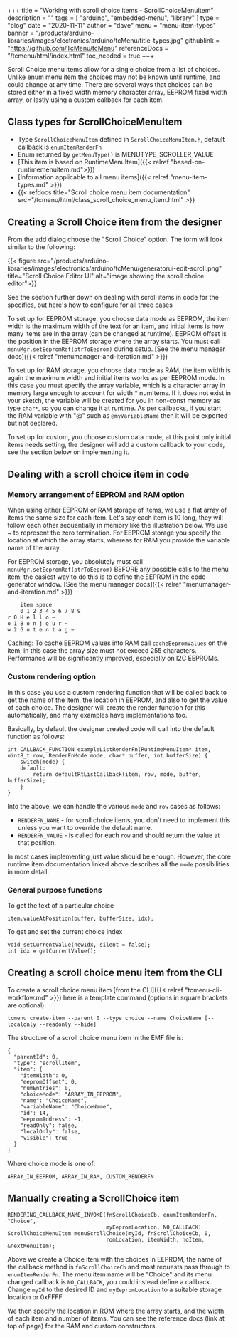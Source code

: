 +++
title = "Working with scroll choice items  - ScrollChoiceMenuItem"
description = ""
tags = [ "arduino", "embedded-menu", "library" ]
type = "blog"
date = "2020-11-11"
author =  "dave"
menu = "menu-item-types"
banner = "/products/arduino-libraries/images/electronics/arduino/tcMenu/title-types.jpg"
githublink = "https://github.com/TcMenu/tcMenu"
referenceDocs = "/tcmenu/html/index.html"
toc_needed = true
+++

Scroll Choice menu items allow for a single choice from a list of choices. Unlike enum menu item the choices may not be known until runtime, and could change at any time. There are several ways that choices can be stored either in a fixed width memory character array, EEPROM fixed width array, or lastly using a custom callback for each item.

## Class types for ScrollChoiceMenuItem

* Type `ScrollChoiceMenuItem` defined in `ScrollChoiceMenuItem.h`, default callback is `enumItemRenderFn`
* Enum returned by `getMenuType()` is MENUTYPE_SCROLLER_VALUE
* [This item is based on RuntimeMenuItem]({{< relref "based-on-runtimemenuitem.md">}})
* [Information applicable to all menu items]({{< relref "menu-item-types.md" >}})
* {{< refdocs title="Scroll choice menu item documentation" src="/tcmenu/html/class_scroll_choice_menu_item.html" >}}

## Creating a Scroll Choice item from the designer

From the add dialog choose the "Scroll Choice" option. The form will look similar to the following:

{{< figure src="/products/arduino-libraries/images/electronics/arduino/tcMenu/generatorui-edit-scroll.png" title="Scroll Choice Editor UI" alt="image showing the scroll choice editor">}}

See the section further down on dealing with scroll items in code for the specifics, but here's how to configure for all three cases

To set up for EEPROM storage, you choose data mode as EEPROM, the item width is the maximum width of the text for an item, and initial items is how many items are in the array (can be changed at runtime). EEPROM offset is the position in the EEPROM storage where the array starts. You must call `menuMgr.setEepromRef(ptrToEeprom)` during setup. [See the menu manager docs]({{< relref "menumanager-and-iteration.md" >}})

To set up for RAM storage, you choose data mode as RAM, the item width is again the maximum width and initial items works as per EEPROM mode. In this case you must specify the array variable, which is a character array in memory large enough to account for width * numItems. If it does not exist in your sketch, the variable will be created for you in non-const memory as type `char*`, so you can change it at runtime. As per callbacks, if you start the RAM variable with "@" such as `@myVariableName` then it will be exported but not declared.  

To set up for custom, you choose custom data mode, at this point only initial items needs setting, the designer will add a custom callback to your code, see the section below on implementing it.

## Dealing with a scroll choice item in code

### Memory arrangement of EEPROM and RAM option

When using either EEPROM or RAM storage of items, we use a flat array of items the same size for each item. Let's say each item is 10 long, they will follow each other sequentially in memory like the illustration below. We use ~ to represent the zero termination. For EEPROM storage you specify the location at which the array starts, whereas for RAM you provide the variable name of the array.

For EEPROM storage, you absolutely must call `menuMgr.setEepromRef(ptrToEeprom)` BEFORE any possible calls to the menu item, the easiest way to do this is to define the EEPROM in the code generator window. [See the menu manager docs]({{< relref "menumanager-and-iteration.md" >}})

        item space    
        0 1 2 3 4 5 6 7 8 9
    r 0 H e l l o ~
    o 1 B o n j o u r ~
    w 2 G u t e n t a g ~ 

Caching: To cache EEPROM values into RAM call `cacheEepromValues` on the item, in this case the array size must not exceed 255 characters. Performance will be significantly improved, especially on I2C EEPROMs.

### Custom rendering option

In this case you use a custom rendering function that will be called back to get the name of the item, the location in EEPROM, and also to get the value of each choice. The designer will create the render function for this automatically, and many examples have implementations too.

Basically, by default the designer created code will call into the default function as follows:

    int CALLBACK_FUNCTION exampleListRenderFn(RuntimeMenuItem* item, uint8_t row, RenderFnMode mode, char* buffer, int bufferSize) {
        switch(mode) {
        default:
            return defaultRtListCallback(item, row, mode, buffer, bufferSize);
        }
    }

Into the above, we can handle the various `mode` and `row` cases as follows:

* `RENDERFN_NAME` - for scroll choice items, you don't need to implement this unless you want to override the default name.
* `RENDERFN_VALUE` - is called for each `row` and should return the value at that position.

In most cases implementing just value should be enough. However, the core runtime item documentation linked above describes all the `mode` possibilities in more detail. 
  
### General purpose functions

To get the text of a particular choice

    item.valueAtPosition(buffer, bufferSize, idx);

To get and set the current choice index

    void setCurrentValue(newIdx, silent = false);
    int idx = getCurrentValue();

## Creating a scroll choice menu item from the CLI

To create a scroll choice menu item [from the CLI]({{< relref "tcmenu-cli-workflow.md" >}}) here is a template command (options in square brackets are optional):

    tcmenu create-item --parent 0 --type choice --name ChoiceName [--localonly --readonly --hide]

The structure of a scroll choice menu item in the EMF file is:

    {
      "parentId": 0,
      "type": "scrollItem",
      "item": {
        "itemWidth": 0,
        "eepromOffset": 0,
        "numEntries": 0,
        "choiceMode": "ARRAY_IN_EEPROM",
        "name": "ChoiceName",
        "variableName": "ChoiceName",
        "id": 14,
        "eepromAddress": -1,
        "readOnly": false,
        "localOnly": false,
        "visible": true
      }
    }

Where choice mode is one of: 
    
    ARRAY_IN_EEPROM, ARRAY_IN_RAM, CUSTOM_RENDERFN

## Manually creating a ScrollChoice item 

    RENDERING_CALLBACK_NAME_INVOKE(fnScrollChoiceCb, enumItemRenderFn, "Choice", 
                                   myEepromLocation, NO_CALLBACK)
    ScrollChoiceMenuItem menuScrollChoice(myId, fnScrollChoiceCb, 0, 
                                   romLocation, itemWidth, noItem, &nextMenuItem);

Above we create a Choice item with the choices in EEPROM, the name of the callback method is `fnScrollChoiceCb` and most requests pass through to `enumItemRenderFn`. The menu item name will be "Choice" and its menu changed callback is `NO_CALLBACK`, you could instead define a callback. Change `myId` to the desired ID and `myEepromLocation` to a suitable storage location or 0xFFFF.

We then specify the location in ROM where the array starts, and the width of each item and number of items. You can see the reference docs (link at top of page) for the RAM and custom constructors.

